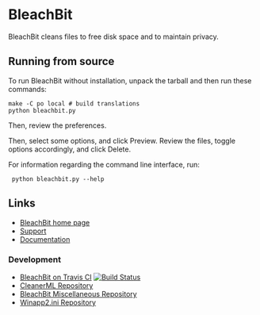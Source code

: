 # BleachBit

BleachBit cleans files to free disk space and to maintain privacy.

## Running from source

To run BleachBit without installation, unpack the tarball and then run these
commands:

    make -C po local # build translations
    python bleachbit.py

Then, review the preferences.

Then, select some options, and click Preview.  Review the files, toggle options accordingly, and click Delete.

For information regarding the command line interface, run:

     python bleachbit.py --help

## Links

* [BleachBit home 
page](http://bleachbit.sourceforge.net)
* [Support](http://bleachbit.sourceforge.net/help)
* [Documentation](bleachbit.sourceforge.net/documentation/)

### Development
* [BleachBit on Travis CI](https://travis-ci.org/az0/bleachbit)  [![Build Status](https://travis-ci.org/az0/bleachbit.svg?branch=master)](https://travis-ci.org/az0/bleachbit)
* [CleanerML Repository](https://github.com/az0/cleanerml)
* [BleachBit Miscellaneous Repository](https://github.com/az0/bleachbit-misc)
* [Winapp2.ini Repository](https://github.com/az0/winapp2.ini)
